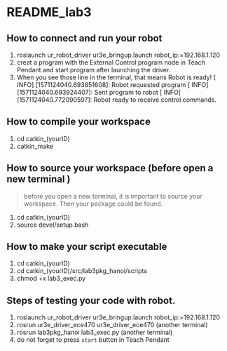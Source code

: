# README_lab3

## How to connect and run your robot

1. roslaunch ur_robot_driver ur3e_bringup.launch robot_ip:=192.168.1.120
2. creat a program with the External Control program node in Teach Pendant and start program after launching the driver.
3. When you see those line in the terminal, that means Robot is ready!
   [ INFO] [1571124040.693851608]: Robot requested program
   [ INFO] [1571124040.693924407]: Sent program to robot
   [ INFO] [1571124040.772090597]: Robot ready to receive control commands.

## How to compile your workspace

1. cd catkin_(yourID)
2. catkin_make

## How to source your workspace (before open a new terminal )
> before you open a new terminal, it is important to source your workspace. Then your package could be found.
1. cd catkin_(yourID)
2. source devel/setup.bash

## How to make your script executable

1. cd catkin_(yourID)
2. cd catkin_(yourID)/src/lab3pkg_hanoi/scripts 
3. chmod +x lab3_exec.py

## Steps of testing your code with robot.

1. roslaunch ur_robot_driver ur3e_bringup.launch robot_ip:=192.168.1.120
2. rosrun ur3e_driver_ece470 ur3e_driver_ece470 (another terminal)
3. rosrun lab3pkg_hanoi lab3_exec.py (another terminal)
4. do not forget to press `start` button in Teach Pendant
